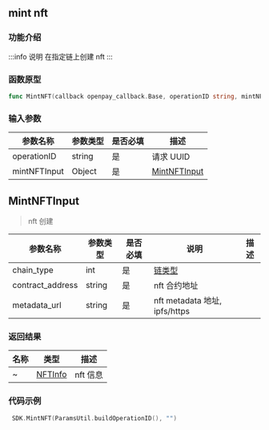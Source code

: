 ## mint nft

### 功能介绍

:::info 说明
在指定链上创建 nft
:::

### 函数原型

```go showLineNumbers
func MintNFT(callback openpay_callback.Base, operationID string, mintNFTInput *input.NFT)
```

### 输入参数

| 参数名称     | 参数类型 | 是否必填 | 描述              |
| ------------ | -------- | -------- | ----------------- |
| operationID  | string   | 是       | 请求 UUID         |
| mintNFTInput | Object   | 是       | [MintNFTInput](#) |

## MintNFTInput

> nft 创建

| 参数名称         | 参数类型 | 是否必填 | 说明                                | 描述 |
| ---------------- | -------- | -------- | ----------------------------------- | ---- |
| chain_type       | int      | 是       | [链类型](/common/enum.md#chaintype) |      |
| contract_address | string   | 是       | nft 合约地址                        |      |
| metadata_url     | string   | 是       | nft metadata 地址, ipfs/https       |      |

### 返回结果

| 名称 | 类型                                 | 描述     |
| ---- | ------------------------------------ | -------- |
| ~    | [NFTInfo](/common/entity.md#nftinfo) | nft 信息 |

### 代码示例

```go showLineNumbers
 SDK.MintNFT(ParamsUtil.buildOperationID(), "")
```
